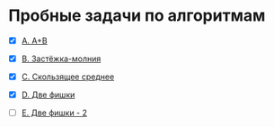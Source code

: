 # Пробные задачи по алгоритмам
- [x] <a href="./A-A-plus-B">A. A+B</a>
- [x] <a href="./B_Zip-fastener">B. Застёжка-молния</a>
- [x] <a href="./C_Moving-average">C. Скользящее среднее</a>
- [x] <a href="./D_Two-chips">D. Две фишки</a>
- [ ] <a href="./E_Two-chips-2">E. Две фишки - 2</a>


